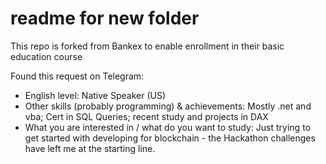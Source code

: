 # readme for new folder
This repo is forked from Bankex to enable enrollment in their basic education course

Found this request on Telegram:
- English level: Native Speaker (US)
- Other skills (probably programming) & achievements: Mostly .net and vba; Cert in SQL Queries; recent study and projects in DAX
- What you are interested in / what do you want to study: Just trying to get started with developing for blockchain - the Hackathon challenges have left me at the starting line.
